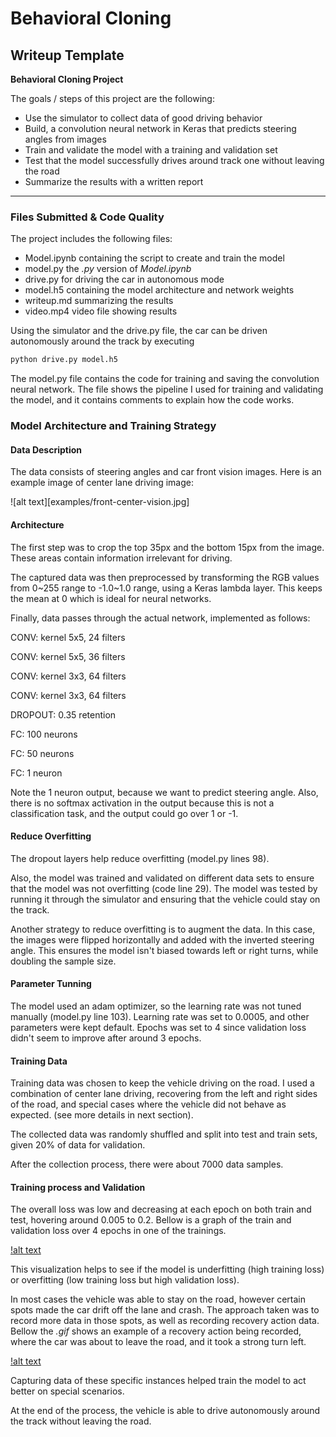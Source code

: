 # **Behavioral Cloning** 

## Writeup Template

**Behavioral Cloning Project**

The goals / steps of this project are the following:
* Use the simulator to collect data of good driving behavior
* Build, a convolution neural network in Keras that predicts steering angles from images
* Train and validate the model with a training and validation set
* Test that the model successfully drives around track one without leaving the road
* Summarize the results with a written report

---
### Files Submitted & Code Quality

The project includes the following files:
* Model.ipynb containing the script to create and train the model
* model.py the *.py* version of *Model.ipynb*
* drive.py for driving the car in autonomous mode
* model.h5 containing the model architecture and network weights
* writeup.md summarizing the results
* video.mp4 video file showing results

Using the simulator and the drive.py file, the car can be driven autonomously around the track by executing 
```sh
python drive.py model.h5
```

The model.py file contains the code for training and saving the convolution neural network. The file shows the pipeline I used for training and validating the model, and it contains comments to explain how the code works.

### Model Architecture and Training Strategy

#### Data Description

The data consists of steering angles and car front vision images. Here is an example image of center lane driving image:

![alt text][examples/front-center-vision.jpg]

#### Architecture

The first step was to crop the top 35px and the bottom 15px from the image. These areas contain information irrelevant for driving.

The captured data was then preprocessed by transforming the RGB values from 0~255 range to -1.0~1.0 range, using a Keras lambda layer. This keeps the mean at 0 which is ideal for neural networks. 

Finally, data passes through the actual network, implemented as follows:

CONV: kernel 5x5, 24 filters

CONV: kernel 5x5, 36 filters

CONV: kernel 3x3, 64 filters

CONV: kernel 3x3, 64 filters

DROPOUT: 0.35 retention

FC: 100 neurons

FC: 50 neurons

FC: 1 neuron 

Note the 1 neuron output, because we want to predict steering angle. Also, there is no softmax activation in the output because this is not a classification task, and the output could go over 1 or -1. 

#### Reduce Overfitting

The dropout layers help reduce overfitting (model.py lines 98). 

Also, the model was trained and validated on different data sets to ensure that the model was not overfitting (code line 29). The model was tested by running it through the simulator and ensuring that the vehicle could stay on the track. 

Another strategy to reduce overfitting is to augment the data. In this case, the images were flipped horizontally and added with the inverted steering angle. This ensures the model isn't biased towards left or right turns, while doubling the sample size. 

#### Parameter Tunning

The model used an adam optimizer, so the learning rate was not tuned manually (model.py line 103). Learning rate was set to 0.0005, and other parameters were kept default. Epochs was set to 4 since validation loss didn't seem to improve after around 3 epochs. 

#### Training Data

Training data was chosen to keep the vehicle driving on the road. I used a combination of center lane driving, recovering from the left and right sides of the road, and special cases where the vehicle did not behave as expected. (see more details in next section).

The collected data was randomly shuffled and split into test and train sets, given 20% of data for validation. 

After the collection process, there were about 7000 data samples. 

#### Training process and Validation

The overall loss was low and decreasing at each epoch on both train and test, hovering around 0.005 to 0.2. Bellow is a graph of the train and validation loss over 4 epochs in one of the trainings. 

[!alt text](examples/loss.png)

This visualization helps to see if the model is underfitting (high training loss) or overfitting (low training loss but high validation loss). 

In most cases the vehicle was able to stay on the road, however certain spots made the car drift off the lane and crash. The approach taken was to record more data in those spots, as well as recording recovery action data. Bellow the *.gif* shows an example of a recovery action being recorded, where the car was about to leave the road, and it took a strong turn left. 

[!alt text](examples/drift.gif)

Capturing data of these specific instances helped train the model to act better on special scenarios. 

At the end of the process, the vehicle is able to drive autonomously around the track without leaving the road.

